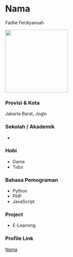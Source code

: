 # Nama
Fadlie Ferdiyansah

<img src="https://www.google.com/url?sa=i&url=https%3A%2F%2Fwww.wallpaperbetter.com%2Fid%2Fhd-wallpaper-aqhxe&psig=AOvVaw0vsf5hkhScJMXjc7Vm5-s3&ust=1635071265182000&source=images&cd=vfe&ved=0CAsQjRxqFwoTCOjjmaGp4PMCFQAAAAAdAAAAABAD" width="200" height="200" align="center"/>

### Provisi & Kota
Jakarta Barat, Joglo


### Sekolah / Akademik
 -

### Hobi

- Game
- Tidur

### Bahasa Pemograman

- Python
- PHP
- JavaScript

### Project

- E-Learning

### Profile Link

[Nama](https://github.com/FadlieFerdiyansah)
